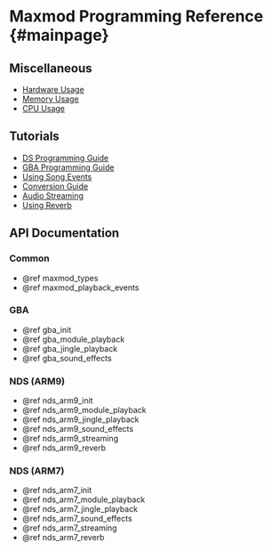 Maxmod Programming Reference {#mainpage}
============================

## Miscellaneous

- [Hardware Usage](hardware_usage.md)
- [Memory Usage](memory_usage.md)
- [CPU Usage](cpu_usage.md)

## Tutorials

- [DS Programming Guide](ds_programming_guide.md)
- [GBA Programming Guide](gba_programming_guide.md)
- [Using Song Events](using_song_events.md)
- [Conversion Guide](conversion_guide.md)
- [Audio Streaming](audio_streaming.md)
- [Using Reverb](using_reverb.md)

## API Documentation

### Common

- @ref maxmod_types
- @ref maxmod_playback_events

### GBA

- @ref gba_init
- @ref gba_module_playback
- @ref gba_jingle_playback
- @ref gba_sound_effects

### NDS (ARM9)

- @ref nds_arm9_init
- @ref nds_arm9_module_playback
- @ref nds_arm9_jingle_playback
- @ref nds_arm9_sound_effects
- @ref nds_arm9_streaming
- @ref nds_arm9_reverb

### NDS (ARM7)

- @ref nds_arm7_init
- @ref nds_arm7_module_playback
- @ref nds_arm7_jingle_playback
- @ref nds_arm7_sound_effects
- @ref nds_arm7_streaming
- @ref nds_arm7_reverb
